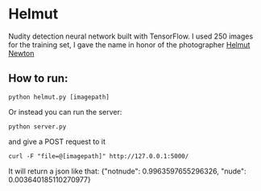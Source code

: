 # Helmut
Nudity detection neural network built with TensorFlow. I used 250 images for the training set, I gave the name in honor of the photographer [Helmut Newton](https://pt.wikipedia.org/wiki/Helmut_Newton)


## How to run:
``` 
python helmut.py [imagepath]
```

Or instead you can run the server:
``` 
python server.py
```
and give a POST request to it
```
curl -F "file=@[imagepath]" http://127.0.0.1:5000/
```

It will return a json like that:
{"notnude": 0.9963597655296326, "nude": 0.003640185110270977}
